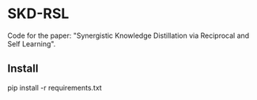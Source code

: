 # SKD-RSL
Code for the paper: "Synergistic Knowledge Distillation via Reciprocal and Self Learning".
## Install
pip install -r requirements.txt
